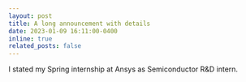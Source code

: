 ```yaml
---
layout: post
title: A long announcement with details
date: 2023-01-09 16:11:00-0400
inline: true
related_posts: false
---
```


I stated my Spring internship at Ansys as Semiconductor R&D intern.
